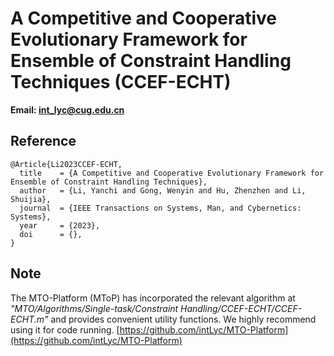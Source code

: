 # A Competitive and Cooperative Evolutionary Framework for Ensemble of Constraint Handling Techniques (CCEF-ECHT)

**Email: <int_lyc@cug.edu.cn>**

## Reference

```
@Article{Li2023CCEF-ECHT,
  title    = {A Competitive and Cooperative Evolutionary Framework for Ensemble of Constraint Handling Techniques}, 
  author   = {Li, Yanchi and Gong, Wenyin and Hu, Zhenzhen and Li, Shuijia}, 
  journal  = {IEEE Transactions on Systems, Man, and Cybernetics: Systems}, 
  year     = {2023}, 
  doi      = {}, 
}
```

## Note

The MTO-Platform (MToP) has incorporated the relevant algorithm at *"MTO/Algorithms/Single-task/Constraint Handling/CCEF-ECHT/CCEF-ECHT.m"* and provides convenient utility functions. We highly recommend using it for code running. [https://github.com/intLyc/MTO-Platform](https://github.com/intLyc/MTO-Platform)
